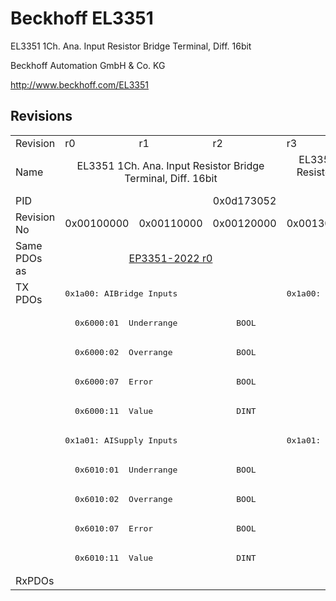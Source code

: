 # Beckhoff EL3351

EL3351 1Ch. Ana. Input Resistor Bridge Terminal, Diff. 16bit 

Beckhoff Automation GmbH & Co. KG

http://www.beckhoff.com/EL3351

## Revisions
<table>
<tr>
<td>Revision</td>
<td>r0</td>
<td>r1</td>
<td>r2</td>
<td>r3</td>
<td>r4</td>
</tr>
<tr>
<td>Name</td>
<td colspan=3 align="center">EL3351 1Ch. Ana. Input Resistor Bridge Terminal, Diff. 16bit </td>
<td colspan=2 align="center">EL3351 1Ch. Ana. Input Resistor Bridge Terminal, Diff. 16bit</td>
</tr>
<tr>
<td>PID</td>
<td colspan=5 align="center">0x0d173052</td>
</tr>
<tr>
<td>Revision No</td>
<td>0x00100000</td>
<td>0x00110000</td>
<td>0x00120000</td>
<td>0x00130000</td>
<td>0x00140000</td>
</tr>
<tr>
<td>Same PDOs as</td>
<td colspan=3 align="center"><a href="EP3351-2022.md">EP3351-2022 r0</a></td>
<td colspan=2 align="center"></td>
</tr>
<tr>
<td rowspan=10 valign=top>TX PDOs</td>
<td colspan=3 align="left"><pre>0x1a00: AIBridge Inputs </pre></td>
<td colspan=2 align="left"><pre>0x1a00: AIBridge Inputs</pre></td>
<td></td>
</tr>
<tr>
<td colspan=5 align="left"><pre>  0x6000:01  Underrange            BOOL</pre></td>
</tr>
<tr>
<td colspan=5 align="left"><pre>  0x6000:02  Overrange             BOOL</pre></td>
</tr>
<tr>
<td colspan=5 align="left"><pre>  0x6000:07  Error                 BOOL</pre></td>
</tr>
<tr>
<td colspan=5 align="left"><pre>  0x6000:11  Value                 DINT</pre></td>
</tr>
<tr>
<td colspan=3 align="left"><pre>0x1a01: AISupply Inputs </pre></td>
<td colspan=2 align="left"><pre>0x1a01: AISupply Inputs</pre></td>
</tr>
<tr>
<td colspan=5 align="left"><pre>  0x6010:01  Underrange            BOOL</pre></td>
</tr>
<tr>
<td colspan=5 align="left"><pre>  0x6010:02  Overrange             BOOL</pre></td>
</tr>
<tr>
<td colspan=5 align="left"><pre>  0x6010:07  Error                 BOOL</pre></td>
</tr>
<tr>
<td colspan=5 align="left"><pre>  0x6010:11  Value                 DINT</pre></td>
</tr>
<tr>
<td>RxPDOs</td>
<td colspan=5 align="left"></td>
</tr>
</table>
